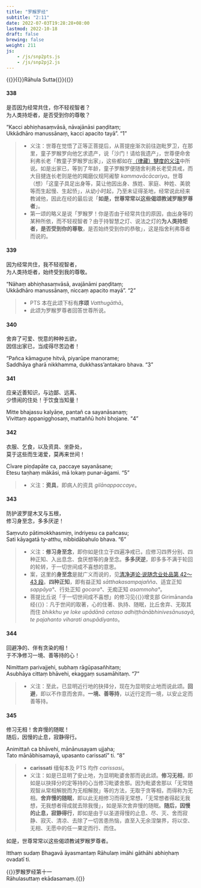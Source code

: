 ```yaml
---
title: "罗睺罗经"
subtitle: "2:11"
date: 2022-07-03T19:28:28+08:00
lastmod: 2022-10-18
draft: false
brewing: false
weight: 211
js:
    - /js/snp2pts.js
    - /js/snp2pj2.js
---
```



{{<subtitle>}}{{<suttalink src="snp2.11">}}Rāhula Sutta{{</suttalink>}}{{</subtitle>}}

#### 338

是否因为经常共住，你不轻视智者？  
为人类持炬者，是否受到你的尊敬？

“Kacci abhiṇhasaṃvāsā, nāvajānāsi paṇḍitaṃ;  
Ukkādhāro manussānaṃ, kacci apacito tayā”. <q>1</q>

> - 义注：世尊在觉悟了正等正菩提后，从菩提座渐次前往迦毗罗卫，在那里，童子罗睺罗向他乞求遗产，说「沙门！请给我遗产」，世尊便命舍利弗长老「教童子罗睺罗出家」，这些都如在[（律藏）犍度的义注](/atthakatha/samantapasadika/301/#105)中所说。如是出家已，等到了年龄，童子罗睺罗便随舍利弗长老受具戒，而大目揵连长老则是他的羯磨仪规阿阇黎 *kammavācācariya*。世尊（想）「这童子具足出身等，莫让他因出身、族姓、家庭、种姓、美貌等而生起慢、生起㤭」，从幼小时起，乃至未证得圣地，经常说此经来教诫他，因此在经的最后说「**如是，世尊常常以这些偈颂教诫罗睺罗尊者**」。
> - 第一颂的略义是说「罗睺罗！你是否由于经常共住的原因，由出身等的某种所依，而不轻视智者？由于持智慧之灯、说法之灯的**为人类持炬者，是否受到你的尊敬**，是否始终受到你的恭敬」，这是指舍利弗尊者而说的。

#### 339

因为经常共住，我不轻视智者，  
为人类持炬者，始终受到我的尊敬。

“Nāhaṃ abhiṇhasaṃvāsā, avajānāmi paṇḍitaṃ;  
Ukkādhāro manussānaṃ, niccaṃ apacito mayā”. <q>2</q>

> - PTS 本在此颂下标有**序颂** *Vatthugāthā*。
> - 此颂为罗睺罗尊者回答世尊所说。

#### 340

舍弃了可爱、悦意的种种五欲，  
因信出家已，当成得尽苦边者！

“Pañca kāmaguṇe hitvā, piyarūpe manorame;  
Saddhāya gharā nikkhamma, dukkhass’antakaro bhava. <q>3</q>

#### 341

应亲近善知识，与边鄙、远离、  
少愦闹的住处！于饮食当知量！

Mitte bhajassu kalyāṇe, pantañ ca sayanāsanaṃ;  
Vivittaṃ appanigghosaṃ, mattaññū hohi bhojane. <q>4</q>

#### 342

衣服、乞食，以及资具、坐卧处，  
莫于这些而生渴爱，莫再来世间！

Cīvare piṇḍapāte ca, paccaye sayanāsane;  
Etesu taṇhaṃ mākāsi, mā lokaṃ punar-āgami. <q>5</q>

> - 义注：**资具**，即病人的资具 *gilānappaccaye*。

#### 343

防护波罗提木叉与五根，  
修习身至念，多多厌逆！

Saṃvuto pātimokkhasmiṃ, indriyesu ca pañcasu;  
Sati kāyagatā ty-atthu, nibbidābahulo bhava. <q>6</q>

> - 义注：**修习身至念**，即你如是住立于四遍净戒已，应修习四界分别、四种正知、入出息念、食厌想等的身至念。**多多厌逆**，即多多不满于轮回的轮转，于一切世间成不喜想的意思。
> - 案，这里的**身至念**是就广义而说的，见[清净道论·说随念业处品第 42～43 段](/visuddhimagga/08/#42)。**四种正知**，即有益正知 *sātthakasampajañña*、适宜正知 *sappāya°*、行处正知 *gocara°*、无痴正知 *asammoha°*。
> - 菩提比丘说「于一切世间成不喜想」的修习见{{<suttalink src="an10.60">}}增支部 Girimānanda 经{{</suttalink>}}：凡于世间的取著，心的住著、执持、随眠，比丘舍弃、无取其而住 *bhikkhu ye loke upādānā cetaso adhiṭṭhānābhinivesānusayā, te pajahanto viharati anupādiyanto*。

#### 344

回避净的、伴有贪染的相！  
于不净修习一境、善等持的心！

Nimittaṃ parivajjehi, subhaṃ rāgūpasañhitaṃ;  
Asubhāya cittaṃ bhāvehi, ekaggaṃ susamāhitaṃ. <q>7</q>

> - 义注：至此，已显明近行地的抉择分，现在为显明安止地而说此颂。**回避**，即以不作意而舍弃。**一境、善等持**，以近行定而一境，以安止定而善等持。

#### 345

修习无相！舍弃慢的随眠！  
随后，因慢的止息，寂静得行。

Animittañ ca bhāvehi, mānānusayam ujjaha;  
Tato mānābhisamayā, upasanto carissatī” ti. <q>8</q>

> - **carissati** 缅甸本及 PTS 均作 *carissasi*。
> - 义注：如是已显明了安止地，为显明毗婆舍那而说此颂。**修习无相**，即如是以抉择分的定等持的心当修习毗婆舍那。因为毗婆舍那以「无常随观智从常相解脱而为无相解脱」等的方法，无取于贪等相，而得称为无相。**舍弃慢的随眠**，即以此无相修习而得无常想，「无常想者得起无我想，无我想者得成就去除我慢」，如是渐次舍弃慢的随眠。**随后，因慢的止息，寂静得行**，即如是由于以圣道得慢的止息、尽、灭、舍而寂静、寂灭、清凉、去除了一切苦患热恼，直至入无余涅槃界，将以空、无相、无愿中的任一果定而行、而住。

如是，世尊常常以这些偈颂教诫罗睺罗尊者。

Itthaṃ sudaṃ Bhagavā āyasmantaṃ Rāhulaṃ imāhi gāthāhi abhiṇhaṃ ovadatī ti.


{{<eof>}}罗睺罗经第十一<br>Rāhulasuttaṃ ekādasamaṃ.{{</eof>}}